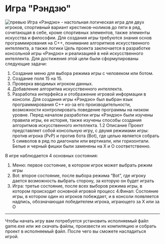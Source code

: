 # Игра "Рэндзю"

![превью](https://cdn.mobygames.com/covers/7110480-gomoku-narabe-renju-nes-front-cover.jpg)
Игра «Рэндзю» - настольная логическая игра для двух игроков, спортивный вариант крестиков-ноликов до пяти в ряд, сочетающая в себе, кроме спортивных элементов, также элементы искусства и философии. Для создания игры требуются знания основ программирования на С++, понимание алгоритмов искусственного интеллекта, а также логики
Цель проекта заключается в разработке консольной игры «Рэндзю» и реализацией в ней искусственного интеллекта. Для достижения этой цели были сформулированы следующие задачи:
1. Создание меню для выбора режима игры с человеком или ботом.
2. Создание поля 15 на 15. 
3. Проверка вводимых игроком данных.
4. Добавление алгоритма искусственного интеллекта.
5. Разработка интерфейса и отображение игровой информации в консоли.
Для создания игры «Рэндзю» был выбран язык программирования С++ из-за его производительности, возможности контролировать поведение программы на низком уровне.
Перед началом разработки игры «Рэндзю» были изучены правила игры, ее история, также изучены способы создания алгоритмов искусственного интеллекта. 
1.2 Описание
Проект представляет собой консольную игру, с двумя режимами игры: против игрока (PvP) и против бота (Bot), где целью является собрать 5 символов в ряд по диагонали или вертикали, или горизонтали. Белые и черный фишки были заменены на Х и О соответственно.
 

В игре наблюдается 4 основных состояния:
1. Меню: первое состояние, в котором игрок может выбрать режим игры 
2. Bot: второе состояние, после выбора режима “Bot”, где игроку дается возможность выбрать сторону, за которую он будет играть
3. Игра: третье состояние, после всех выборов режима игры, в котором происходит основной игровой процесс
4.Финал: Состояние игры, в котором один из игроков побеждает, и в консоли появляется надпись, обозначающая победителем игрока, играющего за Х или за О 
________
Чтобы начать игру вам потребуется установить исполняемый файл game.exe или же скачать файлы, произвести их компиляцию и собрать проект в исполняемый файл. После чего вы сможете насладиться игрой.
